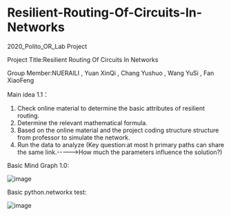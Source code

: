 # Resilient-Routing-Of-Circuits-In-Networks
2020_Polito_OR_Lab Project

Project Title:Resilient Routing Of Circuits In Networks

Group Member:NUERAILI	, Yuan XinQi	, Chang Yushuo ,	Wang YuSi	, Fan XiaoFeng

Main idea 1.1：
1. Check online material to determine the basic attributes of resilient routing.
2. Determine the relevant mathematical formula.
3. Based on the online material and the project coding structure structure from professor to simulate the network.
4. Run the data to analyze (Key question:at most h primary paths can share the same link.----->How much the parameters influence the solution?)

Basic Mind Graph 1.0:

![image](https://github.com/SilenceCoder1996/Resilient-Routing-Of-Circuits-In-Networks/blob/master/MindGraph.png)

Basic python.networkx test:

![image](https://github.com/SilenceCoder1996/Resilient-Routing-Of-Circuits-In-Networks/blob/master/BasicNetworkxTest.png)

